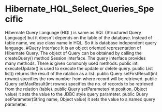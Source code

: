# Hibernate_HQL_Select_Queries_Specific
Hibernate Query Language (HQL) is same as SQL (Structured Query Language) but it doesn't depends on the table of the database. Instead of table name, we use class name in HQL. So it is database independent query language.  #Query Interface  It is an object oriented representation of Hibernate Query. The object of Query can be obtained by calling the createQuery() method Session interface.  The query interface provides many methods. There is given commonly used methods:  public int executeUpdate() is used to execute the update or delete query. public List list() returns the result of the ralation as a list. public Query setFirstResult(int rowno) specifies the row number from where record will be retrieved. public Query setMaxResult(int rowno) specifies the no. of records to be retrieved from the relation (table). public Query setParameter(int position, Object value) it sets the value to the JDBC style query parameter. public Query setParameter(String name, Object value) it sets the value to a named query parameter.
